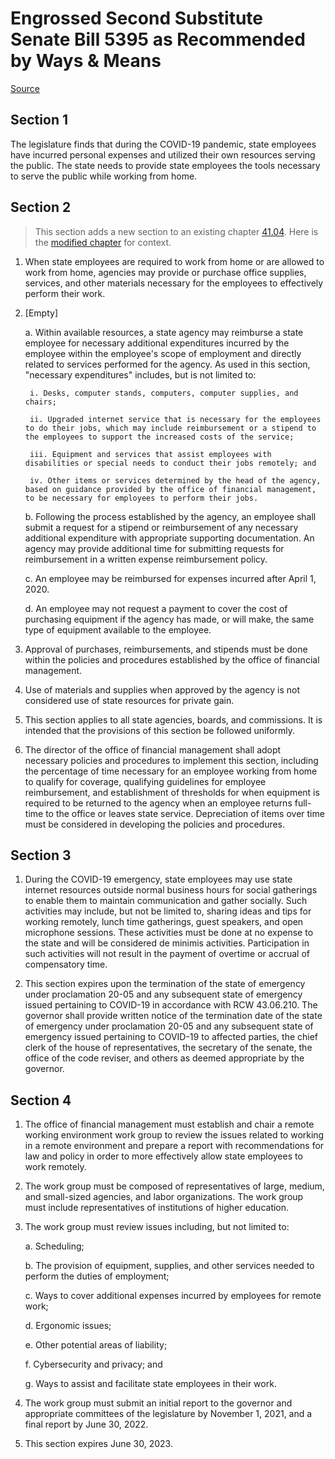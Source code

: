 # Engrossed Second Substitute Senate Bill 5395 as Recommended by Ways & Means

[Source](http://lawfilesext.leg.wa.gov/biennium/2021-22/Xml/Bills/Senate%20Bills/5395-S2.E.xml)
## Section 1
The legislature finds that during the COVID-19 pandemic, state employees have incurred personal expenses and utilized their own resources serving the public. The state needs to provide state employees the tools necessary to serve the public while working from home.


## Section 2
> This section adds a new section to an existing chapter [41.04](/rcw/41_public_employment_civil_service_and_pensions/41.04_general_provisions.md). Here is the [modified chapter](rcw/41_public_employment_civil_service_and_pensions/41.04_general_provisions.md) for context.

1. When state employees are required to work from home or are allowed to work from home, agencies may provide or purchase office supplies, services, and other materials necessary for the employees to effectively perform their work.

2. [Empty]

    a. Within available resources, a state agency may reimburse a state employee for necessary additional expenditures incurred by the employee within the employee's scope of employment and directly related to services performed for the agency. As used in this section, "necessary expenditures" includes, but is not limited to:

        i. Desks, computer stands, computers, computer supplies, and chairs;

        ii. Upgraded internet service that is necessary for the employees to do their jobs, which may include reimbursement or a stipend to the employees to support the increased costs of the service;

        iii. Equipment and services that assist employees with disabilities or special needs to conduct their jobs remotely; and

        iv. Other items or services determined by the head of the agency, based on guidance provided by the office of financial management, to be necessary for employees to perform their jobs.

    b. Following the process established by the agency, an employee shall submit a request for a stipend or reimbursement of any necessary additional expenditure with appropriate supporting documentation. An agency may provide additional time for submitting requests for reimbursement in a written expense reimbursement policy.

    c. An employee may be reimbursed for expenses incurred after April 1, 2020.

    d. An employee may not request a payment to cover the cost of purchasing equipment if the agency has made, or will make, the same type of equipment available to the employee.

3. Approval of purchases, reimbursements, and stipends must be done within the policies and procedures established by the office of financial management.

4. Use of materials and supplies when approved by the agency is not considered use of state resources for private gain.

5. This section applies to all state agencies, boards, and commissions. It is intended that the provisions of this section be followed uniformly.

6. The director of the office of financial management shall adopt necessary policies and procedures to implement this section, including the percentage of time necessary for an employee working from home to qualify for coverage, qualifying guidelines for employee reimbursement, and establishment of thresholds for when equipment is required to be returned to the agency when an employee returns full-time to the office or leaves state service. Depreciation of items over time must be considered in developing the policies and procedures.


## Section 3
1. During the COVID-19 emergency, state employees may use state internet resources outside normal business hours for social gatherings to enable them to maintain communication and gather socially. Such activities may include, but not be limited to, sharing ideas and tips for working remotely, lunch time gatherings, guest speakers, and open microphone sessions. These activities must be done at no expense to the state and will be considered de minimis activities. Participation in such activities will not result in the payment of overtime or accrual of compensatory time.

2. This section expires upon the termination of the state of emergency under proclamation 20-05 and any subsequent state of emergency issued pertaining to COVID-19 in accordance with RCW 43.06.210. The governor shall provide written notice of the termination date of the state of emergency under proclamation 20-05 and any subsequent state of emergency issued pertaining to COVID-19 to affected parties, the chief clerk of the house of representatives, the secretary of the senate, the office of the code reviser, and others as deemed appropriate by the governor.


## Section 4
1. The office of financial management must establish and chair a remote working environment work group to review the issues related to working in a remote environment and prepare a report with recommendations for law and policy in order to more effectively allow state employees to work remotely.

2. The work group must be composed of representatives of large, medium, and small-sized agencies, and labor organizations. The work group must include representatives of institutions of higher education.

3. The work group must review issues including, but not limited to:

    a. Scheduling;

    b. The provision of equipment, supplies, and other services needed to perform the duties of employment;

    c. Ways to cover additional expenses incurred by employees for remote work;

    d. Ergonomic issues;

    e. Other potential areas of liability;

    f. Cybersecurity and privacy; and

    g. Ways to assist and facilitate state employees in their work.

4. The work group must submit an initial report to the governor and appropriate committees of the legislature by November 1, 2021, and a final report by June 30, 2022.

5. This section expires June 30, 2023.

